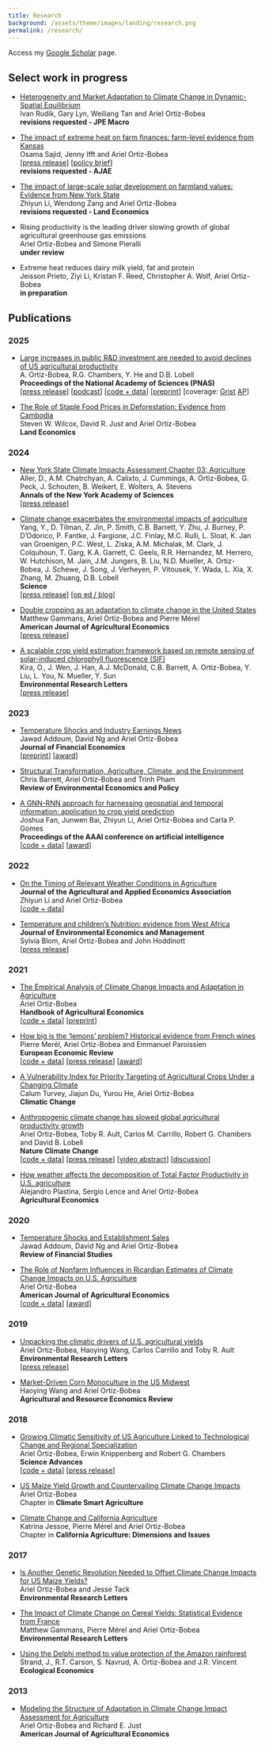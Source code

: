 ```yaml
---
title: Research
background: /assets/theme/images/landing/research.png
permalink: /research/
---
```


Access my [Google Scholar](https://scholar.google.com/citations?user=kEZ0ezkAAAAJ) page.

## Select work in progress

- [Heterogeneity and Market Adaptation to Climate Change in Dynamic-Spatial Equilibrium](https://osf.io/preprints/socarxiv/usghb) <br/> Ivan Rudik, Gary Lyn, Weiliang Tan and Ariel Ortiz-Bobea <br/> **revisions requested - JPE Macro**

- [The impact of extreme heat on farm finances: farm-level evidence from Kansas](https://papers.ssrn.com/sol3/papers.cfm?abstract_id=5022435) <br/> Osama Sajid, Jenny Ifft and Ariel Ortiz-Bobea <br/> [[press release](https://news.cornell.edu/stories/2024/01/report-warmer-planet-will-trigger-increased-farm-losses)] [[policy brief](https://business.edf.org/insights/extreme-heat-financial-farm-kansas/)] <br/> **revisions requested - AJAE**

- [The impact of large-scale solar development on farmland values: Evidence from New York State](https://papers.ssrn.com/sol3/papers.cfm?abstract_id=4942012) <br/> Zhiyun Li, Wendong Zang and Ariel Ortiz-Bobea <br/> **revisions requested - Land Economics**

- Rising productivity is the leading driver slowing growth of global agricultural greenhouse gas emissions <br/> Ariel Ortiz-Bobea and Simone Pieralli <br/> **under review** 

- Extreme heat reduces dairy milk yield, fat and protein <br/> Jeisson Prieto, Ziyi Li, Kristan F. Reed, Christopher A. Wolf, Ariel Ortiz-Bobea <br/> **in preparation** 

<!--
- Navigating shallow waters: How water level fluctuations in the Panama Canal disrupt maritime trade <br/> Jeisson Prieto and Ariel Ortiz-Bobea <br/> **in preparation**
-->



## Publications

### 2025

- [Large increases in public R&D investment are needed to avoid declines of US agricultural productivity](https://doi.org/10.1073/pnas.2411010122) <br/> A. Ortiz-Bobea, R.G. Chambers, Y. He and D.B. Lobell  <br/> **Proceedings of the National Academy of Sciences (PNAS)**  <br/> 
[[press release](https://news.cornell.edu/stories/2025/03/large-scale-investment-research-needed-maintain-us-agriculture)] [[podcast](https://open.spotify.com/show/4ytA2tW5YKzE6xrKmg3FNG#login)] [[code + data](https://doi.org/10.6077/q59w-tj45)] [[preprint](https://arxiv.org/abs/2405.08159)] [coverage: [Grist](https://grist.org/food-and-agriculture/farmers-are-reeling-from-trumps-attacks-on-agricultural-research/) [AP](https://apnews.com/article/farming-research-development-agriculture-public-funding-climate-change-9aec16fc632326b3be97280612405756)]

-  [The Role of Staple Food Prices in Deforestation: Evidence from Cambodia](https://doi.org/10.3368/le.101.1.100423-0097R) 
<br/> Steven W. Wilcox, David R. Just and Ariel Ortiz-Bobea 
<br/> **Land Economics**

### 2024

- [New York State Climate Impacts Assessment Chapter 03: Agriculture](http://doi.org/10.1111/nyas.15192) 
<br/> Aller, D.,  A.M. Chatrchyan, A. Calixto, J. Cummings, A. Ortiz-Bobea, G. Peck, J. Schouten, B. Weikert, E. Wolters, A. Stevens  <br/> **Annals of the New York Academy of Sciences** <br/> [[press release](https://news.cornell.edu/stories/2024/02/nys-agricultural-assessment-cultivates-climate-crisis-solutions)]
   
-  [Climate change exacerbates the environmental impacts of agriculture](https://doi.org/10.1126/science.adn3747) 
<br/> Yang, Y., D. Tilman, Z. Jin, P. Smith, C.B. Barrett, Y. Zhu, J. Burney, P. D’Odorico, P. Fantke, J. Fargione, J.C. Finlay, M.C. Rulli, L. Sloat, K. Jan van Groenigen, P.C. West, L. Ziska, A.M. Michalak, M. Clark, J. Colquhoun, T. Garg, K.A. Garrett, C. Geels, R.R. Hernandez, M. Herrero, W. Hutchison, M. Jain, J.M. Jungers, B. Liu, N.D. Mueller, A. Ortiz-Bobea, J. Schewe, J. Song, J. Verheyen, P. Vitousek, Y. Wada, L. Xia, X. Zhang, M. Zhuang, D.B. Lobell 
<br/> **Science**  <br/> [[press release](https://business.cornell.edu/hub/2024/09/12/climate-change-worsens-agricultures-environmental-impact/)] [[op ed / blog](https://voxdev.org/topic/agriculture/feedback-loop-between-climate-change-and-agriculture)]  

-  [Double cropping as an adaptation to climate change in the United States](https://doi.org/10.1111/ajae.12491)
<br/>  Matthew Gammans, Ariel Ortiz-Bobea and Pierre Mérel 
<br/>  **American Journal of Agricultural Economics** <br/> 
[[press release](https://www.aaea.org/about-aaea/media--public-relations/press-releases/double-cropping-as-an-adaptation-to-climate-change-in-the-united-states)]

- [A scalable crop yield estimation framework based on remote sensing of solar-induced chlorophyll fluorescence (SIF)](https://doi.org/10.1088/1748-9326/ad3142) <br/>  Kira, O., J. Wen, J. Han, A.J. McDonald, C.B. Barrett, A. Ortiz-Bobea, Y. Liu, L. You, N. Mueller,  Y. Sun  <br/> **Environmental Research Letters** <br/> [[press release](https://news.cornell.edu/stories/2024/05/satellite-images-plants-fluorescence-can-predict-crop-yields)]


### 2023

- [Temperature Shocks and Industry Earnings News](https://doi.org/10.1016/j.jfineco.2023.07.002) 
<br/> Jawad Addoum, David Ng and Ariel Ortiz-Bobea 
<br/> **Journal of Financial Economics** 
<br/> [[preprint](https://papers.ssrn.com/sol3/papers.cfm?abstract_id=3480695)] [[award](https://www.icpmnetwork.com/previous-year-winners/)]

- [Structural Transformation, Agriculture, Climate, and the Environment](https://www.journals.uchicago.edu/doi/10.1086/725319) <br/> Chris Barrett, Ariel Ortiz-Bobea and Trinh Pham <br/>  **Review of Environmental Economics and Policy**

- [A GNN-RNN approach for harnessing geospatial and temporal information: application to crop yield prediction](https://ojs.aaai.org/index.php/AAAI/article/view/21444) <br/>  Joshua Fan, Junwen Bai, Zhiyun Li, Ariel Ortiz-Bobea and Carla P. Gomes <br/> **Proceedings of the AAAI conference on artificial intelligence** <br/> [[code + data](https://github.com/JunwenBai/GNN-RNN)] [[award](https://www.climatechange.ai/papers/neurips2021/29)]

### 2022

- [On the Timing of Relevant Weather Conditions in Agriculture]( https://doi.org/10.1002/jaa2.21) <br/> **Journal of the Agricultural and Applied Economics Association** <br/>  Zhiyun Li and Ariel Ortiz-Bobea <br/> [[code + data](https://archive.ciser.cornell.edu/reproduction-packages/2882)]

- [Temperature and children’s Nutrition: evidence from West Africa](https://doi.org/10.1016/j.jeem.2022.102698) <br/> **Journal of Environmental Economics and Management** <br/> Sylvia Blom, Ariel Ortiz-Bobea and John Hoddinott <br/> [[press release](https://news.cornell.edu/stories/2022/07/extreme-heat-exposure-worsens-child-malnutrition)]


### 2021

- [The Empirical Analysis of Climate Change Impacts and Adaptation in Agriculture](https://www.sciencedirect.com/science/article/pii/S1574007221000025) <br/> Ariel Ortiz-Bobea <br/> **Handbook of Agricultural Economics** <br/> 
[[code + data](https://archive.ciser.cornell.edu/reproduction-packages/2856)] [[preprint](https://arxiv.org/abs/2105.12044)]

- [How big is the ‘lemons’ problem? Historical evidence from French wines](https://doi.org/10.1016/j.euroecorev.2021.103824) <br/> Pierre Merél, Ariel Ortiz-Bobea and Emmanuel Paroissien <br/> **European Economic Review** <br/> [[code + data](https://doi.org/10.6077/zqcs-2544)] 
[[press release](https://news.cornell.edu/stories/2021/07/vive-la-difference-when-lemons-masquerade-plums)] [[award](https://wine-economics.org/about/awards/christophe-baron-prize/)]

- [A Vulnerability Index for Priority Targeting of Agricultural Crops Under a Changing Climate](https://doi.org/10.1007/s10584-021-03135-8) <br/> Calum Turvey, Jiajun Du, Yurou He, Ariel Ortiz-Bobea <br/> **Climatic Change**

- [Anthropogenic climate change has slowed global agricultural productivity growth](https://doi.org/10.1038/s41558-021-01000-1) <br/> Ariel Ortiz-Bobea, Toby R. Ault, Carlos M. Carrillo, Robert G. Chambers and David B. Lobell <br/> **Nature Climate Change** <br/> 
[[code + data](https://archive.ciser.cornell.edu/reproduction-packages/2840)] 
[[press release](https://news.cornell.edu/stories/2021/04/climate-change-has-cost-7-years-ag-productivity-growth)] 
[[video abstract](https://www.youtube.com/watch?v=zsZ6vHO6xAA)] 
[[discussion](https://www.nature.com/articles/s41558-021-01017-6)]

- [How weather affects the decomposition of Total Factor Productivity in U.S. agriculture](https://doi.org/10.1111/agec.12615) <br/> Alejandro Plastina, Sergio Lence and Ariel Ortiz-Bobea <br/> **Agricultural Economics** 

### 2020

- [Temperature Shocks and Establishment Sales](https://doi.org/10.1093/rfs/hhz126) <br/> Jawad Addoum, David Ng and Ariel Ortiz-Bobea <br/> **Review of Financial Studies**

- [The Role of Nonfarm Influences in Ricardian Estimates of Climate Change Impacts on U.S. Agriculture](https://doi.org/10.1093/ajae/aaz047) <br/>  Ariel Ortiz-Bobea <br/> **American Journal of Agricultural Economics**  <br/> [[code + data](https://doi.org/10.6077/2dhd-f934)] [[award](https://www.aaea.org/about-aaea/awards-and-honors/aaea-annual-awards/aaea-annual-award-winners/2021-aaea-award-winners)]

### 2019

- [Unpacking the climatic drivers of U.S. agricultural yields](https://iopscience.iop.org/article/10.1088/1748-9326/ab1e75) <br/> Ariel Ortiz-Bobea, Haoying Wang, Carlos Carrillo and Toby R. Ault <br/> **Environmental Research Letters** <br/> [[press release](https://news.cornell.edu/stories/2019/05/heat-not-drought-will-drive-lower-crop-yields-researchers-say)]

- [Market-Driven Corn Monoculture in the US Midwest](https://doi.org/10.1017/age.2019.4) <br/> Haoying Wang and Ariel Ortiz-Bobea <br/> **Agricultural and Resource Economics Review**

### 2018

- [Growing Climatic Sensitivity of US Agriculture Linked to Technological Change and Regional Specialization](http://advances.sciencemag.org/content/4/12/eaat4343) <br/> Ariel Ortiz-Bobea, Erwin Knippenberg and Robert G. Chambers <br/>  **Science Advances** <br/> [[code + data](https://doi.org/10.6077/f26v-xz15)] [[press release](https://news.cornell.edu/stories/2018/12big-picture-look-climate-change-impact-us-agriculture-midwest-risk)]

- [US Maize Yield Growth and Countervailing Climate Change Impacts](https://link.springer.com/chapter/10.1007/978-3-319-61194-5_8) <br/> Ariel Ortiz-Bobea <br/>  Chapter in **Climate Smart Agriculture**

- [Climate Change and California Agriculture](https://s.giannini.ucop.edu/uploads/giannini_public/56/a1/56a1a83d-16d2-4f0d-85df-35be6ed1dafc/climatechange.pdf) <br/> Katrina Jessoe, Pierre Mérel and Ariel Ortiz-Bobea <br/> Chapter in **California Agriculture: Dimensions and Issues**

### 2017

- [Is Another Genetic Revolution Needed to Offset Climate Change Impacts for US Maize Yields?](http://iopscience.iop.org/article/10.1088/1748-9326/aae9b8/meta) <br/> Ariel Ortiz-Bobea and Jesse Tack <br/> **Environmental Research Letters** 

- [The Impact of Climate Change on Cereal Yields: Statistical Evidence from France](http://iopscience.iop.org/article/10.1088/1748-9326/aa6b0c) <br/> Matthew Gammans, Pierre Mérel and Ariel Ortiz-Bobea <br/> **Environmental Research Letters**

- [Using the Delphi method to value protection of the Amazon rainforest](https://doi.org/10.1016/j.ecolecon.2016.09.028) <br/> Strand, J., R.T. Carson, S. Navrud, A. Ortiz-Bobea and J.R. Vincent <br/> **Ecological Economics**

### 2013

- [Modeling the Structure of Adaptation in Climate Change Impact Assessment for Agriculture](https://doi.org/10.1093/ajae/aas035) <br/> Ariel Ortiz-Bobea and Richard E. Just <br/>  **American Journal of Agricultural Economics**
